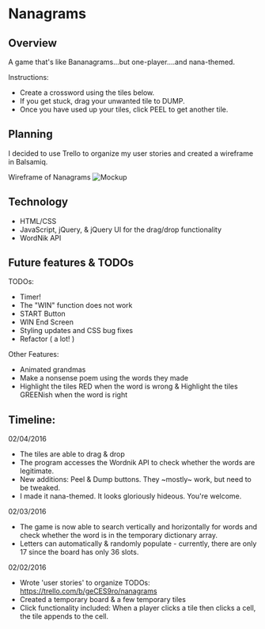 # Nanagrams

## Overview
A game that's like Bananagrams...but one-player....and nana-themed.

Instructions:
* Create a crossword using the tiles below.
* If you get stuck, drag your unwanted tile to DUMP.
* Once you have used up your tiles, click PEEL to get another tile.

## Planning

I decided to use Trello to organize my user stories and created a wireframe in Balsamiq.

Wireframe of Nanagrams
![Mockup](http://s16.postimg.org/6h4lvru1x/nanagrams_mockup.png)

## Technology

* HTML/CSS
* JavaScript, jQuery, & jQuery UI for the drag/drop functionality
* WordNik API

## Future features & TODOs

TODOs:
* Timer!
* The "WIN" function does not work
* START Button
* WIN End Screen
* Styling updates and CSS bug fixes
* Refactor ( a lot! )

Other Features:
* Animated grandmas
* Make a nonsense poem using the words they made
* Highlight the tiles RED when the word is wrong & Highlight the tiles GREENish when the word is right

## Timeline:

02/04/2016

* The tiles are able to drag & drop
* The program accesses the Wordnik API to check whether the words are legitimate.
* New additions: Peel & Dump buttons. They ~mostly~ work, but need to be tweaked.
* I made it nana-themed. It looks gloriously hideous. You're welcome.

02/03/2016

* The game is now able to search vertically and horizontally for words and check whether the word is in the temporary dictionary array.
* Letters can automatically & randomly populate - currently, there are only 17 since the board has only 36 slots.

02/02/2016

* Wrote 'user stories' to organize TODOs: https://trello.com/b/geCES9ro/nanagrams
* Created a temporary board & a few temporary tiles
* Click functionality included: When a player clicks a tile then clicks a cell, the tile appends to the cell.
